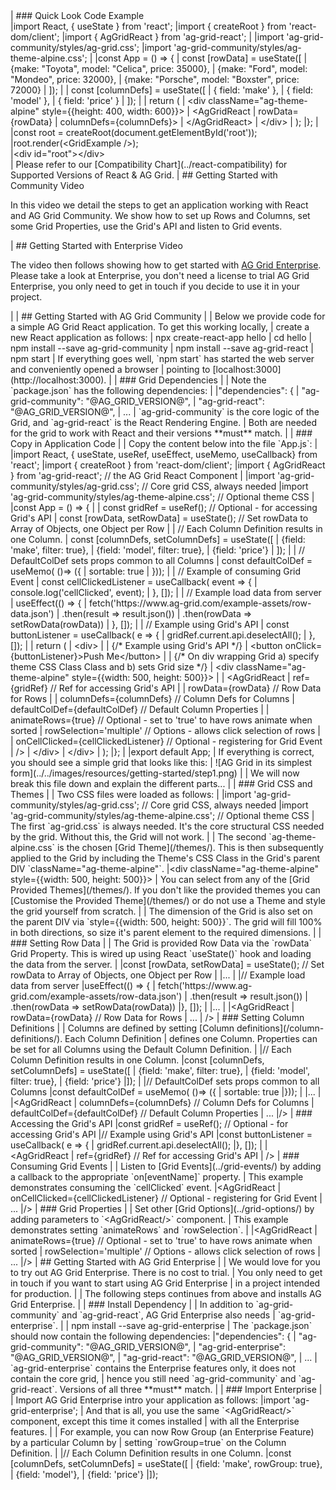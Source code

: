<framework-specific-section frameworks="react">
| ### Quick Look Code Example
</framework-specific-section>

<framework-specific-section frameworks="react">
<tabs>

<tabs-links>
<open-in-cta type="stackblitz" href="https://stackblitz.com/edit/ag-grid-react-hello-world" />
</tabs-links>

<div tab-label="index.js">
</framework-specific-section>

<framework-specific-section frameworks="react">
<snippet transform={false} language="jsx" lineNumbers="true">
|import React, { useState } from 'react';
|import { createRoot } from 'react-dom/client';
|import { AgGridReact } from 'ag-grid-react';
|
|import 'ag-grid-community/styles/ag-grid.css';
|import 'ag-grid-community/styles/ag-theme-alpine.css';
|
|const App = () => {
|    const [rowData] = useState([
|        {make: "Toyota", model: "Celica", price: 35000},
|        {make: "Ford", model: "Mondeo", price: 32000},
|        {make: "Porsche", model: "Boxster", price: 72000}
|    ]);
|    
|    const [columnDefs] = useState([
|        { field: 'make' },
|        { field: 'model' },
|        { field: 'price' }
|    ]);
|
|    return (
|        &lt;div className="ag-theme-alpine" style={{height: 400, width: 600}}>
|            &lt;AgGridReact
|                rowData={rowData}
|                columnDefs={columnDefs}>
|            &lt;/AgGridReact>
|        &lt;/div>
|    );
|};
|
|const root = createRoot(document.getElementById('root'));
|root.render(&lt;GridExample />);
</snippet>
</framework-specific-section>

<framework-specific-section frameworks="react">
</div>
<div tab-label="index.html">
</framework-specific-section>

<framework-specific-section frameworks="react">
<snippet transform={false} language="html" lineNumbers="true">
|&lt;div id="root">&lt;/div>
</snippet>
</framework-specific-section>

<framework-specific-section frameworks="react">
</div>

</tabs>
</framework-specific-section>

<framework-specific-section frameworks="react">
<note>
| Please refer to our [Compatibility Chart](../react-compatibility) for Supported Versions of React & AG Grid.
</note>
</framework-specific-section>

<framework-specific-section frameworks="react">
| ## Getting Started with Community Video
</framework-specific-section>

<framework-specific-section frameworks="react">
 <video-section id="Pr__B6HM_s4" title="Video Tutorial for Getting Started with AG Grid Community">
 <p>
     In this video we detail the steps to get an application working with React and AG Grid Community. We show how to set up Rows and Columns, set some Grid Properties, use the Grid's API and listen to Grid events.
 </p>
 </video-section>
</framework-specific-section>


<framework-specific-section frameworks="react">
| ## Getting Started with Enterprise Video
</framework-specific-section>

<framework-specific-section frameworks="react">
 <video-section id="pKUhYE1VTP4" title="Getting Started with AG Grid Enterprise">
 <p>
     The video then follows showing how to get started with <a href="../licensing/">AG Grid Enterprise</a>. Please take a look at Enterprise, you don't need a license to trial AG Grid Enterprise, you only need to get in touch if you decide to use it in your project.
 </p>
 </video-section>
</framework-specific-section>

<framework-specific-section frameworks="react">
|
| ## Getting Started with AG Grid Community
|
| Below we provide code for a simple AG Grid React application. To get this working locally,
| create a new React application as follows:
</framework-specific-section>

<framework-specific-section frameworks="react">
<snippet transform={false} language="bash">
| npx create-react-app hello
| cd hello
| npm install --save ag-grid-community
| npm install --save ag-grid-react
| npm start
</snippet>
</framework-specific-section>

<framework-specific-section frameworks="react">
| If everything goes well, `npm start` has started the web server and conveniently opened a browser
| pointing to [localhost:3000](http://localhost:3000).
|
| ### Grid Dependencies
|
| Note the `package.json` has the following dependencies:
|
</framework-specific-section>

<framework-specific-section frameworks="react">
<snippet transform={false} language="jsx">
|"dependencies": {
|    "ag-grid-community": "@AG_GRID_VERSION@",
|    "ag-grid-react": "@AG_GRID_VERSION@",
|    ...
</snippet>
</framework-specific-section>

<framework-specific-section frameworks="react">
| `ag-grid-community` is the core logic of the Grid, and `ag-grid-react` is the React Rendering Engine.
| Both are needed for the grid to work with React and their versions **must** match.
|
| ### Copy in Application Code
|
| Copy the content below into the file `App.js`:
|
</framework-specific-section>

<framework-specific-section frameworks="react">
<snippet transform={false} language="jsx">
|import React, { useState, useRef, useEffect, useMemo, useCallback} from 'react';
|import { createRoot } from 'react-dom/client';
|import { AgGridReact } from 'ag-grid-react'; // the AG Grid React Component
|
|import 'ag-grid-community/styles/ag-grid.css'; // Core grid CSS, always needed
|import 'ag-grid-community/styles/ag-theme-alpine.css'; // Optional theme CSS
|
|const App = () => {
|
|  const gridRef = useRef(); // Optional - for accessing Grid's API
|  const [rowData, setRowData] = useState(); // Set rowData to Array of Objects, one Object per Row
|
|  // Each Column Definition results in one Column.
|  const [columnDefs, setColumnDefs] = useState([
|    {field: 'make', filter: true},
|    {field: 'model', filter: true},
|    {field: 'price'}
|  ]);
|
|  // DefaultColDef sets props common to all Columns
|  const defaultColDef = useMemo( ()=> ({
|      sortable: true
|    }));
|
|  // Example of consuming Grid Event
|  const cellClickedListener = useCallback( event => {
|    console.log('cellClicked', event);
|  }, []);
|
|  // Example load data from server
|  useEffect(() => {
|    fetch('https://www.ag-grid.com/example-assets/row-data.json')
|    .then(result => result.json())
|    .then(rowData => setRowData(rowData))
|  }, []);
|
|  // Example using Grid's API
|  const buttonListener = useCallback( e => {
|    gridRef.current.api.deselectAll();
|  }, []);
|
|  return (
|    &lt;div>
|
|      {/* Example using Grid's API */}
|      &lt;button onClick={buttonListener}>Push Me&lt;/button>
|
|      {/* On div wrapping Grid a) specify theme CSS Class Class and b) sets Grid size */}
|      &lt;div className="ag-theme-alpine" style={{width: 500, height: 500}}>
|
|        &lt;AgGridReact
|            ref={gridRef} // Ref for accessing Grid's API
|
|            rowData={rowData} // Row Data for Rows
|
|            columnDefs={columnDefs} // Column Defs for Columns
|            defaultColDef={defaultColDef} // Default Column Properties
|
|            animateRows={true} // Optional - set to 'true' to have rows animate when sorted
|            rowSelection='multiple' // Options - allows click selection of rows
|
|            onCellClicked={cellClickedListener} // Optional - registering for Grid Event
|            />
|      &lt;/div>
|    &lt;/div>
|  );
|};
|
|export default App;
</snippet>
</framework-specific-section>

<framework-specific-section frameworks="react">
| If everything is correct, you should see a simple grid that looks like this:
| ![AG Grid in its simplest form](../../images/resources/getting-started/step1.png)
|
| We will now break this file down and explain the different parts...
|
| ### Grid CSS and Themes
|
| Two CSS files were loaded as follows:
|
</framework-specific-section>

<framework-specific-section frameworks="react">
<snippet transform={false}>
|import 'ag-grid-community/styles/ag-grid.css'; // Core grid CSS, always needed
|import 'ag-grid-community/styles/ag-theme-alpine.css'; // Optional theme CSS
</snippet>
</framework-specific-section>

<framework-specific-section frameworks="react">
| The first `ag-grid.css` is always needed. It's the core structural CSS needed by the grid. Without this, the Grid will not work.
|
| The second `ag-theme-alpine.css` is the chosen [Grid Theme](/themes/). This is then subsequently applied to the Grid by including the Theme's CSS Class in the Grid's parent DIV `className="ag-theme-alpine"`.
</framework-specific-section>

<framework-specific-section frameworks="react">
<snippet transform={false} language="jsx">
|&lt;div className="ag-theme-alpine" style={{width: 500, height: 500}}>
</snippet>
</framework-specific-section>

<framework-specific-section frameworks="react">
| You can select from any of the [Grid Provided Themes](/themes/). If you don't like the provided themes you can [Customise the Provided Theme](/themes/) or do not use a Theme and style the grid yourself from scratch.
|
| The dimension of the Grid is also set on the parent DIV via `style={{width: 500, height: 500}}`. The grid will fill 100% in both directions, so size it's parent element to the required dimensions.
|
| ### Setting Row Data
|
| The Grid is provided Row Data via the `rowData` Grid Property. This is wired up using React `useState()` hook and loading the data from the server.
|
</framework-specific-section>

<framework-specific-section frameworks="react">
<snippet transform={false} language="jsx">
|const [rowData, setRowData] = useState(); // Set rowData to Array of Objects, one Object per Row
|
|...
|
|// Example load data from server
|useEffect(() => {
|    fetch('https://www.ag-grid.com/example-assets/row-data.json')
|    .then(result => result.json())
|    .then(rowData => setRowData(rowData))
|}, []);
|
|...
|
|&lt;AgGridReact
|    rowData={rowData} // Row Data for Rows
|    ...
|    />
</snippet>
</framework-specific-section>

<framework-specific-section frameworks="react">
| ### Setting Column Definitions
|
| Columns are defined by setting [Column definitions](/column-definitions/). Each Column Definition
| defines one Column. Properties can be set for all Columns using the Default Column Definition.
|
</framework-specific-section>

<framework-specific-section frameworks="react">
<snippet transform={false} language="jsx">
|// Each Column Definition results in one Column.
|const [columnDefs, setColumnDefs] = useState([
|    {field: 'make', filter: true},
|    {field: 'model', filter: true},
|    {field: 'price'}
|]);
|
|// DefaultColDef sets props common to all Columns
|const defaultColDef = useMemo( ()=> ({
|    sortable: true
|}));
|
|...
|
|&lt;AgGridReact
|    columnDefs={columnDefs} // Column Defs for Columns
|    defaultColDef={defaultColDef} // Default Column Properties
|    ...
|/>
</snippet>
</framework-specific-section>

<framework-specific-section frameworks="react">
| ### Accessing the Grid's API
</framework-specific-section>

<framework-specific-section frameworks="react">
<snippet transform={false} language="jsx">
|const gridRef = useRef(); // Optional - for accessing Grid's API
|// Example using Grid's API
|const buttonListener = useCallback( e => {
|    gridRef.current.api.deselectAll();
|}, []);
|
|&lt;AgGridReact
|    ref={gridRef} // Ref for accessing Grid's API
|    />
</snippet>
</framework-specific-section>

<framework-specific-section frameworks="react">
| ### Consuming Grid Events
|
| Listen to [Grid Events](../grid-events/) by adding a callback to the appropriate `on[eventName]` property.
| This example demonstrates consuming the `cellClicked` event.
</framework-specific-section>

<framework-specific-section frameworks="react">
<snippet transform={false} language="jsx">
|&lt;AgGridReact
|    onCellClicked={cellClickedListener} // Optional - registering for Grid Event
|    ...
|/>
</snippet>
</framework-specific-section>

<framework-specific-section frameworks="react">
| ### Grid Properties
|
| Set other [Grid Options](../grid-options/) by adding parameters to `&lt;AgGridReact/>` component.
| This example demonstrates setting `animateRows` and `rowSelection`.
|
</framework-specific-section>

<framework-specific-section frameworks="react">
<snippet transform={false} language="jsx">
|&lt;AgGridReact
|    animateRows={true} // Optional - set to 'true' to have rows animate when sorted
|    rowSelection='multiple' // Options - allows click selection of rows
|    ...
|/>
</snippet>
</framework-specific-section>

<framework-specific-section frameworks="react">
| ## Getting Started with AG Grid Enterprise
|
| We would love for you to try out AG Grid Enterprise. There is no cost to trial.
| You only need to get in touch if you want to start using AG Grid Enterprise
| in a project intended for production.
|
| The following steps continues from above and installs AG Grid Enterprise.
|
| ### Install Dependency
|
| In addition to `ag-grid-community` and `ag-grid-react`, AG Grid Enterprise also needs
| `ag-grid-enterprise`.
|
</framework-specific-section>

<framework-specific-section frameworks="react">
<snippet transform={false} language="bash">
| npm install --save ag-grid-enterprise
</snippet>
</framework-specific-section>

<framework-specific-section frameworks="react">
| The `package.json` should now contain the following dependencies:
</framework-specific-section>

<framework-specific-section frameworks="react">
<snippet transform={false}>
|"dependencies": {
|    "ag-grid-community": "@AG_GRID_VERSION@",
|    "ag-grid-enterprise": "@AG_GRID_VERSION@",
|    "ag-grid-react": "@AG_GRID_VERSION@",
|    ...
</snippet>
</framework-specific-section>

<framework-specific-section frameworks="react">
| `ag-grid-enterprise` contains the Enterprise features only, it does not contain the core grid,
| hence you still need `ag-grid-community` and `ag-grid-react`. Versions of all three **must** match.
|
| ### Import Enterprise
|
| Import AG Grid Enterprise intro your application as follows:
</framework-specific-section>

<framework-specific-section frameworks="react">
<snippet transform={false} language="jsx">
|import 'ag-grid-enterprise';
</snippet>
</framework-specific-section>

<framework-specific-section frameworks="react">
| And that is all, you use the same `&lt;AgGridReact/>` component, except this time it comes installed
| with all the Enterprise features.
|
| For example, you can now Row Group (an Enterprise Feature) by a particular Column by
| setting `rowGroup=true` on the Column Definition.
|
</framework-specific-section>

<framework-specific-section frameworks="react">
<snippet transform={false} language="jsx">
|// Each Column Definition results in one Column.
|const [columnDefs, setColumnDefs] = useState([
|    {field: 'make', rowGroup: true},
|    {field: 'model'},
|    {field: 'price'}
|]);
</snippet>
</framework-specific-section>